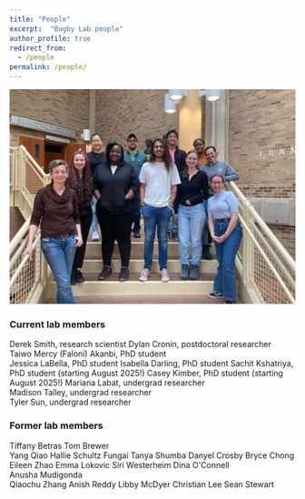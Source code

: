 ```yaml
---
title: "People"
excerpt:  "Bagby Lab people"
author_profile: true
redirect_from:
  - /people
permalink: /people/
---
```


![Bagby lab, spring 2024](/images/Lab_20240126.jpg)

### Current lab members

Derek Smith, research scientist
Dylan Cronin, postdoctoral researcher
Taiwo Mercy (Faloni) Akanbi, PhD student   
Jessica LaBella, PhD student
Isabella Darling, PhD student
Sachit Kshatriya, PhD student (starting August 2025!)
Casey Kimber, PhD student (starting August 2025!)
Mariana Labat, undergrad researcher   
Madison Talley, undergrad researcher   
Tyler Sun, undergrad researcher   

### Former lab members

Tiffany Betras
Tom Brewer   
Yang Qiao
Hallie Schultz
Fungai Tanya Shumba
Danyel Crosby
Bryce Chong
Eileen Zhao
Emma Lokovic
Siri Westerheim
Dina O'Connell   
Anusha Mudigonda    
Qiaochu Zhang
Anish Reddy
Libby McDyer
Christian Lee
Sean Stewart

<!---### Join us!--->

<!---We have projects for people who like to get their boots muddy, people who like to work at the bench, and people who like to poke at code.  If you like to do any or (especially) all of these things, get in touch!--->

